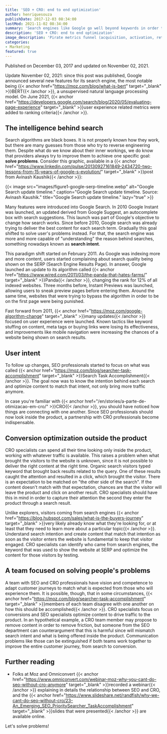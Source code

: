```yaml
---
title: 'SEO + CRO: end to end optimization'
author: henriquesouza
publishDate: 2017-12-03 08:34:00
lastMod: 2021-11-02 08:34:00
summary: 'Search engines like Google go well beyond keywords in order to show search results. Many techniques are employed to match the right results to the right person at the right time. At the corporate marketing end, SEO professionals work to make their results reach the top of search pages, resulting in more website visits. What happens after that?'
description: 'SEO + CRO: end to end optimization'
image_description: 'Pirate metrics funnel (acquisition, activation, retention, referral and revenue).'
categories:
- Marketing
featured: true
---
```


Published on December 03, 2017 and updated on November 02, 2021.

Update November 02, 2021: since this post was published, Google announced several new features for its search engine, the most notable being {{< anchor href="https://moz.com/blog/what-is-bert" target="_blank" >}}BERT{{< /anchor >}}, a unsupervised natural language processing model. On June 2021, {{< anchor href="https://developers.google.com/search/blog/2020/05/evaluating-page-experience" target="_blank" >}}user experience related metrics were added to ranking criteria{{< /anchor >}}.

## The intelligence behind search

Search algorithms are black boxes. It is not properly known how they work, but there are many guesses from those who try to reverse engineering them. Despite what do we know about their inner workings, we do know that providers always try to improve them to achieve one specific goal: **solve problems**. Consider this graphic, available in a {{< anchor href="https://www.linkedin.com/pulse/20130927161849-2434720-two-lessons-from-15-years-of-google-s-evolution/" target="_blank" >}}post from Avinash Kaushik{{< /anchor >}}:

{{< image src="images/figure1-google-serp-timeline.webp" alt="Google Search update timeline." caption="Google Search update timeline. Source: Avinash Kaushik." title="Google Search update timeline." lazy="true" >}}

Many features were introduced into Google Search. In 2010 Google Instant was launched, an updated derived from Google Suggest, an autocomplete box with search suggestions. This launch was part of Google's objective to change how search works. Since before 2010, Google search was already trying to deliver the best content for each search term. Gradually this goal shifted to solve user's problems instead. For that, the search engine was more and more capable of "understanding" the reason behind searches, something nowadays known as **search intent**.

This paradigm shift started on February 2011. As Google was indexing more and more content, users started complaining about search quality being shown on the SERP (Search Engine Results Page). In answer, Google launched an update to its algorithm called {{< anchor href="https://www.wired.com/2011/03/the-panda-that-hates-farms/" target="_blank" >}}Panda{{< /anchor >}}, changing the rank for 12% of all indexed websites. Three months before, Instant Previews was launched, allowing users to sneak preview pages before entering them. Around the same time, websites that were trying to bypass the algorithm in order to be on the first page were being punished.

Fast forward from 2011, {{< anchor href="https://moz.com/google-algorithm-change" target="_blank" >}}many updates{{< /anchor >}} focused on user experience were launched. Known tactics like keyword stuffing on content, meta tags or buying links were losing its effectiveness, and improvements like mobile navigation were increasing the chances of a website being shown on search results.

## User intent

To follow up changes, SEO professionals started to focus on what was called {{< anchor href="https://moz.com/blog/searcher-task-accomplishment" target="_blank" >}}Search Task Accomplishment{{< /anchor >}}. The goal now was to know the intention behind each search and optimize content to match that intent, not only bring more traffic anymore.

In case you're familiar with {{< anchor href="/en/stories/a-parte-de-otimizacao-em-cro/" >}}CRO{{< /anchor >}}, you should have noticed how things are connecting with one another. Since SEO professionals should now look inside the product, a partnership with CRO professionals become indispensable.

## Conversion optimization outside the product

CRO specialists can spend all their time looking only inside the product, working with whatever traffic is available. This raises a problem when what brought the visitors to the website is unknown, since it is not possible to deliver the right content at the right time. Organic search visitors typed keyword that brought back results related to the query. One of these results caught the attention and resulted in a click, which brought the visitor. There is an expectation to be matched on "the other side of the search". If the content doesn't match with that expectation, chances are that the visitor will leave the product and click on another result. CRO specialists should have this in mind in order to capture their attention the second they enter the product through a search result.

Unlike explorers, visitors coming from search engines {{< anchor href="https://blog.hubspot.com/sales/what-is-the-buyers-journey" target="_blank" >}}very likely already know what they're looking for, or at least that they need to learn more about a particular topic{{< /anchor >}}. Understand search intention and create content that match that intention as soon as the visitor enters the website is fundamental to keep that visitor engaged. CRO specialists can identify who came from search engines, the keyword that was used to show the website at SERP and optimize the content for those visitors by testing.

## A team focused on solving people's problems

A team with SEO and CRO professionals have vision and competence to adapt customer journeys to match what is expected from those who will experience them. It is possible, though, that in some circumstances, {{< anchor href="https://moz.com/blog/searcher-task-accomplishment" target="_blank" >}}members of each team disagree with one another on how this should be accomplished{{< /anchor >}}. CRO specialists focus on conversions and SEO specialists optimize content to drive traffic to the product. In an hypothetical example, a CRO team member may propose to remove content in order to remove friction, but someone from the SEO department can counterargument that this is harmful since will mismatch search intent and what is being offered inside the product. Communication problems like those can be extinguished if both teams work together to improve the entire customer journey, from search to conversion.

## Further reading

- Folks at Moz and Omniconvert {{< anchor href="https://www.omniconvert.com/webinar-moz-why-you-cant-do-seo-without-cro-anymore" target="_blank" >}}recorded a webinar{{< /anchor >}} explaining in details the relationship between SEO and CRO, and the {{< anchor href="https://www.slideshare.net/randfish/why-we-cant-do-seo-without-cro/23-An_Emerging_SEO_PrioritySearcher_TaskAccomplishment" target="_blank" >}}slides that were presented{{< /anchor >}} are available online.

Let's solve problems!
